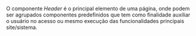 O componente *Header* é o principal elemento de uma página, onde podem ser agrupados componentes predefinidos que tem como finalidade auxiliar o usuário no acesso ou mesmo execução das funcionalidades principais site/sistema.
